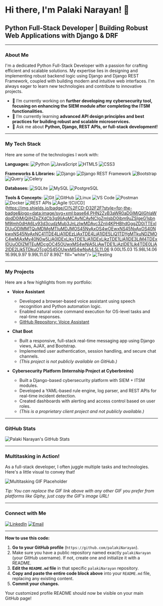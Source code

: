 
# Hi there, I'm Palaki Narayan! 👋

## Python Full-Stack Developer | Building Robust Web Applications with Django & DRF

---

### About Me

I'm a dedicated Python Full-Stack Developer with a passion for crafting efficient and scalable solutions. My expertise lies in designing and implementing robust backend logic using Django and Django REST Framework, coupled with building modern and intuitive web interfaces. I'm always eager to learn new technologies and contribute to innovative projects.

-   🔭 I’m currently working on **further developing my cybersecurity tool, focusing on enhancing the SIEM module after completing the ITSM functionalities.**
-   🌱 I’m currently learning **advanced API design principles and best practices for building robust and scalable microservices.**
-   💬 Ask me about **Python, Django, REST APIs, or full-stack development!**

---

### My Tech Stack

Here are some of the technologies I work with:

**Languages:**
![Python](https://img.shields.io/badge/Python-3776AB?style=for-the-badge&logo=python&logoColor=white)
![JavaScript](https://img.shields.io/badge/JavaScript-F7DF1E?style=for-the-badge&logo=javascript&logoColor=black)
![HTML5](https://img.shields.io/badge/HTML5-E34F26?style=for-the-badge&logo=html5&logoColor=white)
![CSS3](https://img.shields.io/badge/CSS3-1572B6?style=for-the-badge&logo=css3&logoColor=white)

**Frameworks & Libraries:**
![Django](https://img.shields.io/badge/Django-092E20?style=for-the-badge&logo=django&logoColor=white)
![Django REST Framework](https://img.shields.io/badge/DRF-092E20?style=for-the-badge&logo=django&logoColor=white)
![Bootstrap](https://img.shields.io/badge/Bootstrap-7952B3?style=for-the-badge&logo=bootstrap&logoColor=white)
![jQuery](https://img.shields.io/badge/jQuery-0769AD?style=for-the-badge&logo=jquery&logoColor=white)
![Celery](https://img.shields.io/badge/Celery-37812D?style=for-the-badge&logo=celery&logoColor=white)

**Databases:**
![SQLite](https://img.shields.io/badge/SQLite-07405E?style=for-the-badge&logo=sqlite&logoColor=white)
![MySQL](https://img.shields.io/badge/MySQL-4479A1?style=for-the-badge&logo=mysql&logoColor=white)
![PostgreSQL](https://img.shields.io/badge/PostgreSQL-316192?style=for-the-badge&logo=postgresql&logoColor=white)

**Tools & Concepts:**
![Git](https://img.shields.io/badge/Git-F05032?style=for-the-badge&logo=git&logoColor=white)
![GitHub](https://img.shields.io/badge/GitHub-181717?style=for-the-badge&logo=github&logoColor=white)
![Linux](https://img.shields.io/badge/Linux-FCC624?style=for-the-badge&logo=linux&logoColor=black)
![VS Code](https://img.shields.io/badge/VS%20Code-007ACC?style=for-the-badge&logo=visual-studio-code&logoColor=white)
![Postman](https://img.shields.io/badge/Postman-FF6C37?style=for-the-badge&logo=postman&logoColor=white)
![Docker](https://img.shields.io/badge/Docker-2496ED?style=for-the-badge&logo=docker&logoColor=white)
![REST APIs](https://img.shields.io/badge/REST%20APIs-005C9C?style=for-the-badge&logo=api&logoColor=white)
![Agile](https://img.shields.io/badge/Agile-007399?style=for-the-badge&logo=data:image/svg+xml;base64,PHN2ZyB3aWR0aD0iMjQiIGhlaWdodD0iMjQiIHZpZXdCb3g9IjAgMCAyNCAyNCIgZmlsbD0ibm9uZSIgeG1sbnM9Imh0dHA6Ly93d3cudzMub3JnLzIwMDAvc3ZnIj4KPHBhdGggZD0iTTEyIDJDNi40NyAyIDIgNi40NyAyIDEyQzIgMTcuNTMgNi40NyAyMiAxMiAyMkMxNy41MyAyMiAyMiAxNy41MyAyMiAxMkMyMiA2LjQ3IDE3LjUzIDIgMTIgMlpNNyAxMC42MkwxMC42MiAxNEwxNyAxMC41NkwxNS40MyA5TDExLjIgMTIuOTlMNyAxMC42MloiIGZpbGw9IndoaXRlIi8+Cjwvc3ZnPgo=&labelColor=007399&color=007399)
![CI/CD](https://img.shields.io/badge/CI%2FCD-D32F2F?style=for-the-badge&logo=data:image/svg+xml;base64,PHN2ZyB3aWR0aD0iMjQiIGhlaWdodD0iMjQiIHZpZXdCb3g9IjAgMCAyNCAyNCIgZmlsbD0ibm9uZSIgeG1sbnM9Imh0dHA6Ly93d3cudzMub3JnLzIwMDAvc3ZnIj4KPHBhdGggZD0iTTExIDUuODlMMTQuMDMgMTIuMDJMOS45NyAxOS4wOEwxNS45NyAxOS40NkwxNS45NyAxNC41TDE4LjA1IDEzLjAxTDE4LjA1IDE5LjQ1TDYgMTkuNDZMOC4wMiAxMy40N0w5LjA0IDExLjkyTDE1LjA1IDExLjkzTDE1LjA1IDE3LjM4TDExIDUuODlZMTEuMDcgOC45OUwxMS4wNiA5LjAwTDE1LjAzIDE1Ljk4TDE0LjA2IDE2Ljk5TDkuOTcgOS45OUwxMS4wNyA4.5L11.06 9.00L15.03 15.98L14.06 16.99L9.97 9.99L11.07 8.99Z" fill="white"/>
![Testing](https://img.shields.io/badge/Testing-42B983?style=for-the-badge&logo=data:image/svg+xml;base64,PHN2ZyB3aWR0aD0iMjQiIGhlaWdodD0iMjQiIHZpZXdCb3g9IjAgMCAyNCAyNCIgZmlsbD0ibm9uZSIgeG1sbnM9Imh0dHA6Ly93d3cudzMub3JnLzIwMDAvc3ZnIj4KPHBhdGggZD0iTTEyIDJDNi40NyAyIDIgNi40NyAyIDEyQzIgMTcuNTMgNi40NyAyMiAxMiAyMkMxNy41MyAyMiAyMiAxNy41MyAyMiAxMkMyMiA2LjQ3IDE3LjUzIDIgMTIgMlpNOC41IDExLjk5TDcuMzMgMTEuMjVMOC41IDEyLjQ5TDExLjU4IDE0LjU2TDE0LjY3IDkuNTJMMTMuNTcgOC43N0wxMS41OCA5LjUzTDguNSAxMS45OVoiIGZpbGw9IndoaXRlIi8+Cjwvc3ZnPgo=&labelColor=42B983&color=42B983)

---

### My Projects

Here are a few highlights from my portfolio:

-   **Voice Assistant**
    -   Developed a browser-based voice assistant using speech recognition and Python automation logic.
    -   Enabled natural voice command execution for OS-level tasks and real-time responses.
    -   [GitHub Repository: Voice Assistant](https://github.com/palakiNarayan/voice_assistant)

-   **Chat Boot**
    -   Built a responsive, full-stack real-time messaging app using Django views, AJAX, and Bootstrap.
    -   Implemented user authentication, session handling, and secure chat channels.
    -   *(This project is not publicly available on GitHub.)*

-   **Cybersecurity Platform (Internship Project at Cyberbreins)**
    -   Built a Django-based cybersecurity platform with SIEM + ITSM modules.
    -   Developed a YAML-based rule engine, log parser, and REST APIs for real-time incident detection.
    -   Created dashboards with alerting and access control based on user roles.
    -   *(This is a proprietary client project and not publicly available.)*

---

### GitHub Stats

![Palaki Narayan's GitHub Stats](https://github-readme-stats.vercel.app/api?username=palakiNarayan&show_icons=true&theme=dark)

---

### Multitasking in Action!

As a full-stack developer, I often juggle multiple tasks and technologies. Here's a little visual to convey that!

![Multitasking GIF Placeholder](https://media.giphy.com/media/v1.Y2lkPTc5MGI3NjExYTlwMXgwaG56djB0cjRscXZpcnk3ajNzbTlwNm52cmR3bW9wNjQ2ZCZlcD12MV9pbnRlcm5hbF9naWZfYnlfaWQmY3Q9Zw/3o7btPCCDQYp2ntN8c/giphy.gif)

*Tip: You can replace the GIF link above with any other GIF you prefer from platforms like Giphy, just copy the GIF's image URL!*

---

### Connect with Me

[![LinkedIn](https://img.shields.io/badge/LinkedIn-0077B5?style=for-the-badge&logo=linkedin&logoColor=white)](https://linkedin.com/in/palaki-narayan)
[![Email](https://img.shields.io/badge/Email-D14836?style=for-the-badge&logo=gmail&logoColor=white)](mailto:palakinarayan1234@gmail.com)

---

**How to use this code:**

1.  **Go to your GitHub profile** (`https://github.com/palakiNarayan`).
2.  Make sure you have a public repository named exactly `palakiNarayan` (your GitHub username). If not, create one and initialize it with a README.
3.  **Edit the `README.md` file** in that specific `palakiNarayan` repository.
4.  **Copy and paste the entire code block above** into your `README.md` file, replacing any existing content.
5.  **Commit your changes.**

Your customized profile README should now be visible on your main GitHub page!
